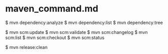 
# maven_command.md  


$ mvn dependency:analyze
$ mvn dependency:list
$ mvn dependency:tree


$ mvn scm:update
$ mvn scm:validate
$ mvn scm:changelog
$ mvn scm:list
$ mvn scm:checkout
$ mvn scm:status


$ mvn release:clean

